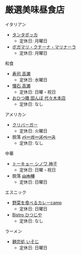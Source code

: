 # 厳選美味昼食店

イタリアン

- [タンタポッカ](https://tabelog.com/tokyo/A1304/A130403/13058484/)
  - 定休日: 月曜日
- [ボガマリ・クチーナ・マリナーラ](https://tabelog.com/tokyo/A1304/A130403/13161528/)
  - 定休日: 月曜日

和食

- [寿司 高瀬](https://tabelog.com/tokyo/A1304/A130403/13174994/)
  - 定休日: 水曜日
- [懐石 高瀬](https://tabelog.com/tokyo/A1304/A130403/13009225/)
  - 定休日: 日曜・祝日
- [おひつ膳 田んぼ 代々木本店](https://tabelog.com/tokyo/A1304/A130403/13000681/)
  - 定休日: なし

アメリカン

- [クリバーガー](https://tabelog.com/tokyo/A1304/A130403/13225676/)
  - 定休日: 火曜日
- 脱落 ~~[バーガーズベース](https://tabelog.com/tokyo/A1304/A130403/13041855/)~~
  - 定休日: なし

中華

- [トーキョー シノワ 神子](https://tabelog.com/tokyo/A1304/A130403/13211578/)
  - 定休日: 日曜・祝日
- 脱落 ~~[山水楼](https://tabelog.com/tokyo/A1304/A130403/13041643/)~~
  - 定休日: 日曜日

エスニック

- [野菜を食べるカレーcamp](https://tabelog.com/tokyo/A1304/A130403/13036978/)
  - 定休日: 日曜日
- [Bistro ひつじや](https://tabelog.com/tokyo/A1304/A130403/13000682/)
  - 定休日: なし

ラーメン

- [麺恋処 いそじ](https://tabelog.com/tokyo/A1304/A130403/13041621/)
  - 定休日: 日曜日
